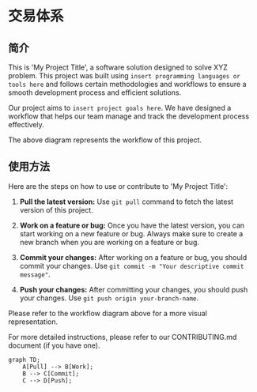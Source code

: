 # 交易体系

## 简介

This is 'My Project Title', a software solution designed to solve XYZ problem. This project was built using `insert programming languages or tools here` and follows certain methodologies and workflows to ensure a smooth development process and efficient solutions.

Our project aims to `insert project goals here`. We have designed a workflow that helps our team manage and track the development process effectively.

The above diagram represents the workflow of this project. 

## 使用方法

Here are the steps on how to use or contribute to 'My Project Title':

1. **Pull the latest version:** Use `git pull` command to fetch the latest version of this project.

2. **Work on a feature or bug:** Once you have the latest version, you can start working on a new feature or bug. Always make sure to create a new branch when you are working on a feature or bug.

3. **Commit your changes:** After working on a feature or bug, you should commit your changes. Use `git commit -m "Your descriptive commit message"`.

4. **Push your changes:** After committing your changes, you should push your changes. Use `git push origin your-branch-name`.

Please refer to the workflow diagram above for a more visual representation.

For more detailed instructions, please refer to our CONTRIBUTING.md document (if you have one).
```mermaid
graph TD;
    A[Pull] --> B[Work];
    B --> C[Commit];
    C --> D[Push];
```

